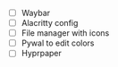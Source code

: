 - [ ] Waybar
- [ ] Alacritty config
- [ ] File manager with icons
- [ ] Pywal to edit colors
- [ ] Hyprpaper

